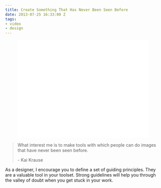 ```yaml
---
title: Create Something That Has Never Been Seen Before
date: 2013-07-25 16:33:00 Z
tags:
- video
- design
---
```


<figure class="video p ratio4x3">
<iframe width="420" height="315" src="//www.youtube.com/embed/1IEHGsuh-gk?html5=1" frameborder="0" allowfullscreen></iframe>
</figure>

> What interest me is to make tools with which people can do images that have never been seen before.<footer> - Kai Krause</footer>

As a designer, I encourage you to define a set of guiding principles. They are a valuable tool in your toolset. Strong guidelines will help you through the valley of doubt when you get stuck in your work.
